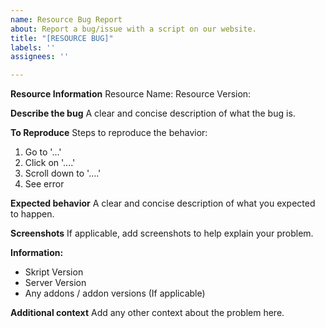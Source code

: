 ```yaml
---
name: Resource Bug Report
about: Report a bug/issue with a script on our website.
title: "[RESOURCE BUG]"
labels: ''
assignees: ''

---
```


**Resource Information**
Resource Name:
Resource Version:

**Describe the bug**
A clear and concise description of what the bug is.

**To Reproduce**
Steps to reproduce the behavior:
1. Go to '...'
2. Click on '....'
3. Scroll down to '....'
4. See error

**Expected behavior**
A clear and concise description of what you expected to happen.

**Screenshots**
If applicable, add screenshots to help explain your problem.

**Information:**
 - Skript Version
 - Server Version
 - Any addons / addon versions (If applicable)

**Additional context**
Add any other context about the problem here.
